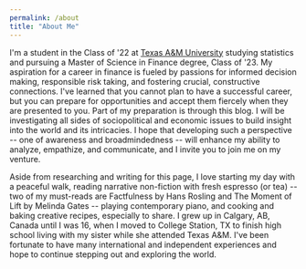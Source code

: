 ```yaml
---
permalink: /about
title: "About Me"
---
```



I'm a student in the Class of '22 at [Texas A&M University](https://tamu.edu) studying statistics and pursuing a Master of Science in Finance degree, Class of '23. My aspiration for a career in finance is fueled by passions for informed decision making, responsible risk taking, and fostering crucial, constructive connections. I've learned that you cannot plan to have a successful career, but you can prepare for opportunities and accept them fiercely when they are presented to you. Part of my preparation is through this blog. I will be investigating all sides of sociopolitical and economic issues to build insight into the world and its intricacies. I hope that developing such a perspective -- one of awareness and broadmindedness -- will enhance my ability to analyze, empathize, and communicate, and I invite you to join me on my venture.

Aside from researching and writing for this page, I love starting my day with a peaceful walk, reading narrative non-fiction with fresh espresso (or tea) -- two of my must-reads are Factfulness by Hans Rosling and The Moment of Lift by Melinda Gates -- playing contemporary piano, and cooking and baking creative recipes, especially to share. I grew up in Calgary, AB, Canada until I was 16, when I moved to College Station, TX to finish high school living with my sister while she attended Texas A&M. I've been fortunate to have many international and independent experiences and hope to continue stepping out and exploring the world.